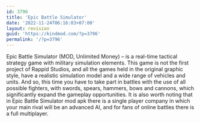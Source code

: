 ```yaml
---
id: 3796
title: 'Epic Battle Simulator'
date: '2022-11-24T06:16:03+07:00'
layout: revision
guid: 'https://kindmod.com/?p=3796'
permalink: '/?p=3796'
---
```


Epic Battle Simulator (MOD, Unlimited Money) – is a real-time tactical strategy game with military simulation elements. This game is not the first project of Rappid Studios, and all the games held in the original graphic style, have a realistic simulation model and a wide range of vehicles and units. And so, this time you have to take part in battles with the use of all possible fighters, with swords, spears, hammers, bows and cannons, which significantly expand the gameplay opportunities. It is also worth noting that in Epic Battle Simulator mod apk there is a single player company in which your main rival will be an advanced AI, and for fans of online battles there is a full multiplayer.